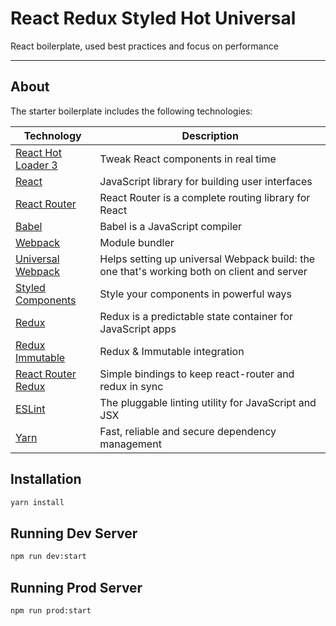 # React Redux Styled Hot Universal
React boilerplate, used best practices and focus on performance

---

## About

The starter boilerplate includes the following technologies:

| Technology                                                                                                                                                                                                                  | Description                                                     |
|-----------------------------------------------------------------------------------------------------------------------------------------------------------------------------------------------------------------------------|-----------------------------------------------------------------|
| [React Hot Loader 3](https://github.com/gaearon/react-hot-loader)                 | Tweak React components in real time |
| [React](https://github.com/facebook/react)                                        | JavaScript library for building user interfaces  |
| [React Router](https://github.com/rackt/react-router)                             | React Router is a complete routing library for React    |
| [Babel](http://babeljs.io)                                                        | Babel is a JavaScript compiler              |
| [Webpack](http://webpack.github.io)                                               | Module bundler                       |
| [Universal Webpack](https://www.npmjs.com/package/universal-webpack)              | Helps setting up universal Webpack build: the one that's working both on client and server                                                |
| [Styled Components](https://github.com/styled-components/styled-components)       | Style your components in powerful ways                               |
| [Redux](http://redux.js.org/)                                                     | Redux is a predictable state container for JavaScript apps                           |
| [Redux Immutable](https://github.com/gajus/redux-immutablejs)                     | Redux & Immutable integration                                                          |
| [React Router Redux](https://github.com/reactjs/react-router-redux)               | Simple bindings to keep react-router and redux in sync                                        |
| [ESLint](http://eslint.org)                                                       | The pluggable linting utility for JavaScript and JSX                                            |
| [Yarn](https://yarnpkg.com) | Fast, reliable and secure dependency management |

## Installation

```bash
yarn install
```

## Running Dev Server

```bash
npm run dev:start
```

## Running Prod Server

```bash
npm run prod:start
```
